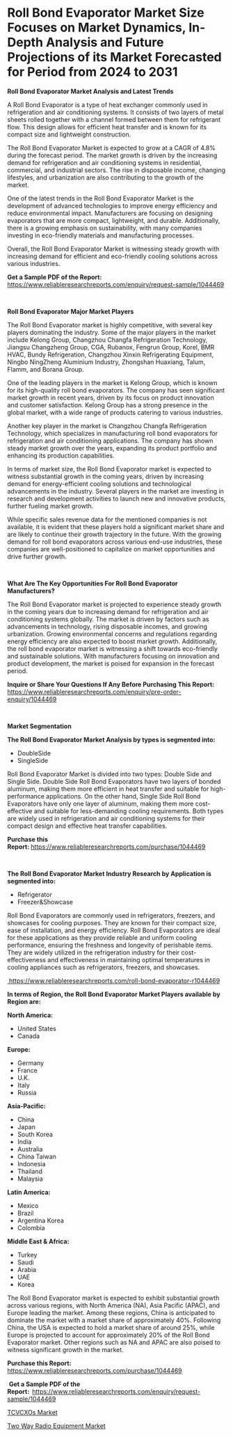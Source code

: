 <p><h1>Roll Bond Evaporator Market Size Focuses on Market Dynamics, In-Depth Analysis and Future Projections of its Market Forecasted for Period from 2024 to 2031</h1></p><p><strong>Roll Bond Evaporator Market Analysis and Latest Trends</strong></p>
<p><p>A Roll Bond Evaporator is a type of heat exchanger commonly used in refrigeration and air conditioning systems. It consists of two layers of metal sheets rolled together with a channel formed between them for refrigerant flow. This design allows for efficient heat transfer and is known for its compact size and lightweight construction.</p><p>The Roll Bond Evaporator Market is expected to grow at a CAGR of 4.8% during the forecast period. The market growth is driven by the increasing demand for refrigeration and air conditioning systems in residential, commercial, and industrial sectors. The rise in disposable income, changing lifestyles, and urbanization are also contributing to the growth of the market.</p><p>One of the latest trends in the Roll Bond Evaporator Market is the development of advanced technologies to improve energy efficiency and reduce environmental impact. Manufacturers are focusing on designing evaporators that are more compact, lightweight, and durable. Additionally, there is a growing emphasis on sustainability, with many companies investing in eco-friendly materials and manufacturing processes.</p><p>Overall, the Roll Bond Evaporator Market is witnessing steady growth with increasing demand for efficient and eco-friendly cooling solutions across various industries.</p></p>
<p><strong>Get a Sample PDF of the Report:&nbsp;</strong> <a href="https://www.reliableresearchreports.com/enquiry/request-sample/1044469">https://www.reliableresearchreports.com/enquiry/request-sample/1044469</a></p>
<p>&nbsp;</p>
<p><strong>Roll Bond Evaporator Major Market Players</strong></p>
<p><p>The Roll Bond Evaporator market is highly competitive, with several key players dominating the industry. Some of the major players in the market include Kelong Group, Changzhou Changfa Refrigeration Technology, Jiangsu Changzheng Group, CGA, Rubanox, Fengrun Group, Korel, BMR HVAC, Bundy Refrigeration, Changzhou Xinxin Refrigerating Equipment, Ningbo NingZheng Aluminium Industry, Zhongshan Huaxiang, Talum, Flamm, and Borana Group.</p><p>One of the leading players in the market is Kelong Group, which is known for its high-quality roll bond evaporators. The company has seen significant market growth in recent years, driven by its focus on product innovation and customer satisfaction. Kelong Group has a strong presence in the global market, with a wide range of products catering to various industries.</p><p>Another key player in the market is Changzhou Changfa Refrigeration Technology, which specializes in manufacturing roll bond evaporators for refrigeration and air conditioning applications. The company has shown steady market growth over the years, expanding its product portfolio and enhancing its production capabilities.</p><p>In terms of market size, the Roll Bond Evaporator market is expected to witness substantial growth in the coming years, driven by increasing demand for energy-efficient cooling solutions and technological advancements in the industry. Several players in the market are investing in research and development activities to launch new and innovative products, further fueling market growth.</p><p>While specific sales revenue data for the mentioned companies is not available, it is evident that these players hold a significant market share and are likely to continue their growth trajectory in the future. With the growing demand for roll bond evaporators across various end-use industries, these companies are well-positioned to capitalize on market opportunities and drive further growth.</p></p>
<p>&nbsp;</p>
<p><strong>What Are The Key Opportunities For Roll Bond Evaporator Manufacturers?</strong></p>
<p><p>The Roll Bond Evaporator market is projected to experience steady growth in the coming years due to increasing demand for refrigeration and air conditioning systems globally. The market is driven by factors such as advancements in technology, rising disposable incomes, and growing urbanization. Growing environmental concerns and regulations regarding energy efficiency are also expected to boost market growth. Additionally, the roll bond evaporator market is witnessing a shift towards eco-friendly and sustainable solutions. With manufacturers focusing on innovation and product development, the market is poised for expansion in the forecast period.</p></p>
<p><strong>Inquire or Share Your Questions If Any Before Purchasing This Report:</strong> <a href="https://www.reliableresearchreports.com/enquiry/pre-order-enquiry/1044469">https://www.reliableresearchreports.com/enquiry/pre-order-enquiry/1044469</a></p>
<p>&nbsp;</p>
<p><strong>Market Segmentation</strong></p>
<p><strong>The Roll Bond Evaporator Market Analysis by types is segmented into:</strong></p>
<p><ul><li>DoubleSide</li><li>SingleSide</li></ul></p>
<p><p>Roll Bond Evaporator Market is divided into two types: Double Side and Single Side. Double Side Roll Bond Evaporators have two layers of bonded aluminum, making them more efficient in heat transfer and suitable for high-performance applications. On the other hand, Single Side Roll Bond Evaporators have only one layer of aluminum, making them more cost-effective and suitable for less-demanding cooling requirements. Both types are widely used in refrigeration and air conditioning systems for their compact design and effective heat transfer capabilities.</p></p>
<p><strong>Purchase this Report:&nbsp;</strong><a href="https://www.reliableresearchreports.com/purchase/1044469">https://www.reliableresearchreports.com/purchase/1044469</a></p>
<p>&nbsp;</p>
<p><strong>The Roll Bond Evaporator Market Industry Research by Application is segmented into:</strong></p>
<p><ul><li>Refrigerator</li><li>Freezer&Showcase</li></ul></p>
<p><p>Roll Bond Evaporators are commonly used in refrigerators, freezers, and showcases for cooling purposes. They are known for their compact size, ease of installation, and energy efficiency. Roll Bond Evaporators are ideal for these applications as they provide reliable and uniform cooling performance, ensuring the freshness and longevity of perishable items. They are widely utilized in the refrigeration industry for their cost-effectiveness and effectiveness in maintaining optimal temperatures in cooling appliances such as refrigerators, freezers, and showcases.</p></p>
<p><a href="https://www.reliableresearchreports.com/roll-bond-evaporator-r1044469">&nbsp;https://www.reliableresearchreports.com/roll-bond-evaporator-r1044469</a></p>
<p><strong>In terms of Region, the Roll Bond Evaporator Market Players available by Region are:</strong></p>
<p>
    <p> <strong> North America: </strong>
        <ul>
            <li>United States</li>
            <li>Canada</li>
        </ul>
        </p> 
    <p> <strong> Europe: </strong>
        <ul>
            <li>Germany</li>
            <li>France</li>
            <li>U.K.</li>
            <li>Italy</li>
            <li>Russia</li>
        </ul>
        </p> 
    <p> <strong> Asia-Pacific: </strong>
        <ul>
            <li>China</li>
            <li>Japan</li>
            <li>South Korea</li>
            <li>India</li>
            <li>Australia</li>
            <li>China Taiwan</li>
            <li>Indonesia</li>
            <li>Thailand</li>
            <li>Malaysia</li>
        </ul>
        </p> 
    <p> <strong> Latin America: </strong>
        <ul>
            <li>Mexico</li>
            <li>Brazil</li>
            <li>Argentina Korea</li>
            <li>Colombia</li>
        </ul>
        </p> 
    <p> <strong> Middle East & Africa: </strong>
        <ul>
            <li>Turkey</li>
            <li>Saudi</li>
            <li>Arabia</li>
            <li>UAE</li>
            <li>Korea</li>
        </ul>
    </p>
    </p>
<p><p>The Roll Bond Evaporator market is expected to exhibit substantial growth across various regions, with North America (NA), Asia Pacific (APAC), and Europe leading the market. Among these regions, China is anticipated to dominate the market with a market share of approximately 40%. Following China, the USA is expected to hold a market share of around 25%, while Europe is projected to account for approximately 20% of the Roll Bond Evaporator market. Other regions such as NA and APAC are also poised to witness significant growth in the market.</p></p>
<p><strong>Purchase this Report: </strong><a href="https://www.reliableresearchreports.com/purchase/1044469">https://www.reliableresearchreports.com/purchase/1044469</a></p>
<p>&nbsp;<strong>Get a Sample PDF of the Report:&nbsp;&nbsp;</strong><a href="https://www.reliableresearchreports.com/enquiry/request-sample/1044469">https://www.reliableresearchreports.com/enquiry/request-sample/1044469</a></p>
<p><strong></strong></p>
<p><p><a href="https://mire-aunt-385.notion.site/TCVCXOs-Market-Analysis-and-Sze-Forecasted-for-period-from-2024-to-2031-6088acc0eb3445d296c993595f821946">TCVCXOs Market</a></p><p><a href="https://github.com/BryceTownsendr/Market-Research-Report-List-4/blob/main/two-way-radio-equipment-market.md">Two Way Radio Equipment Market</a></p></p>